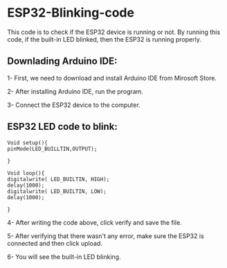 # ESP32-Blinking-code
This code is to check if the ESP32 device is running or not. By running this code, if the built-in LED blinked, then the ESP32 is running properly.

## Downlading Arduino IDE:
1- First, we need to download and install Arduino IDE from Mirosoft Store.

2- After installing Arduino IDE, run the program.

3- Connect the ESP32 device to the computer.

## ESP32 LED code to blink:
```
Void setup(){
pinMode(LED_BUILLTIN,OUTPUT);

}

Void loop(){
digitalwrite( LED_BUILTIN, HIGH);
delay(1000);
digitalwrite( LED_BUILTIN, LOW);
delay(1000);

}
```

4- After writing the code above, click verify and save the file.

5- After verifying that there wasn't any error, make sure the ESP32 is connected and then click upload.

6- You will see the built-in LED blinking.

